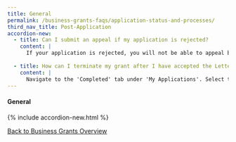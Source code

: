 ```yaml
---
title: General
permalink: /business-grants-faqs/application-status-and-processes/
third_nav_title: Post-Application
accordion-new:
  - title: Can I submit an appeal if my application is rejected?
    content: |
      If your application is rejected, you will not be able to appeal but you can check with the processing agency on the reason for rejection.
      
  - title: How can I terminate my grant after I have accepted the Letter Of Offer?  
    content: |
      Navigate to the 'Completed' tab under 'My Applications'. Select the grant you wish to terminate. Click on 'Terminate Grant'.
---
```


#### General

{% include accordion-new.html %}

[Back to Business Grants Overview](/business-grants/)